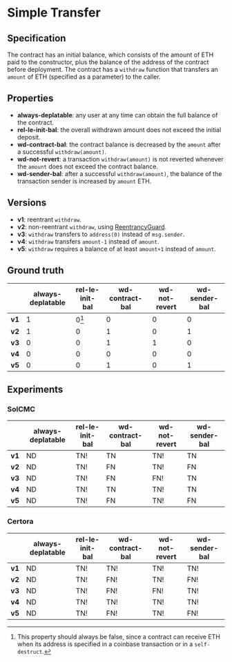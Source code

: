 # Simple Transfer
## Specification
The contract has an initial balance, which consists of the amount of ETH paid to the constructor, plus the balance of the address of the contract before deployment. The contract has a `withdraw` function that transfers an `amount` of ETH (specified as a parameter) to the caller.

## Properties
- **always-deplatable**: any user at any time can obtain the full balance of the contract.
- **rel-le-init-bal**: the overall withdrawn amount does not exceed the initial deposit.
- **wd-contract-bal**: the contract balance is decreased by the `amount` after a successful `withdraw(amount)`.
- **wd-not-revert**: a transaction `withdraw(amount)` is not reverted whenever the `amount` does not exceed the contract balance.
- **wd-sender-bal**: after a successful `withdraw(amount)`, the balance of the transaction sender is increased by `amount` ETH.

## Versions
- **v1**: reentrant `withdraw`.
- **v2**: non-reentrant `withdraw`, using [ReentrancyGuard](https://github.com/OpenZeppelin/openzeppelin-contracts/blob/v4.8.2/contracts/security/ReentrancyGuard.sol).
- **v3**: `withdraw` transfers to `address(0)` instead of `msg.sender`.
- **v4**: `withdraw` transfers `amount-1` instead of `amount`.
- **v5**: `withdraw` requires a balance of at least `amount+1` instead of `amount`.

## Ground truth
|        | always-deplatable | rel-le-init-bal   | wd-contract-bal   | wd-not-revert     | wd-sender-bal     |
|--------|-------------------|-------------------|-------------------|-------------------|-------------------|
| **v1** | 1                 | 0[^1]             | 0                 | 0                 | 0                 |
| **v2** | 1                 | 0                 | 1                 | 0                 | 1                 |
| **v3** | 0                 | 0                 | 1                 | 1                 | 0                 |
| **v4** | 0                 | 0                 | 0                 | 0                 | 0                 |
| **v5** | 0                 | 0                 | 1                 | 0                 | 1                 |
 
[^1]: This property should always be false, since a contract can receive ETH when its address is specified in a coinbase transaction or in a `self-destruct`.

## Experiments

### SolCMC
|        | always-deplatable | rel-le-init-bal   | wd-contract-bal   | wd-not-revert     | wd-sender-bal     |
|--------|-------------------|-------------------|-------------------|-------------------|-------------------|
| **v1** | ND                | TN!               | TN                | TN!               | TN                |
| **v2** | ND                | TN!               | FN                | TN!               | FN                |
| **v3** | ND                | TN!               | FN                | FN!               | TN                |
| **v4** | ND                | TN!               | TN                | TN!               | TN                |
| **v5** | ND                | TN!               | FN                | TN!               | FN                |

### Certora
|        | always-deplatable | rel-le-init-bal   | wd-contract-bal   | wd-not-revert     | wd-sender-bal     |
|--------|-------------------|-------------------|-------------------|-------------------|-------------------|
| **v1** | ND                | TN!               | TN!               | TN!               | TN!               |
| **v2** | ND                | TN!               | FN!               | TN!               | FN!               |
| **v3** | ND                | TN!               | FN!               | FN!               | TN!               |
| **v4** | ND                | TN!               | TN!               | TN!               | TN!               |
| **v5** | ND                | TN!               | FN!               | TN!               | FN!               |
